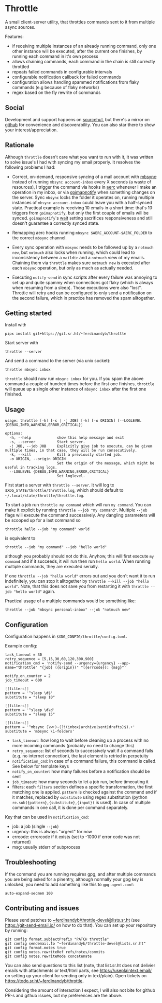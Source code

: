 # Throttle

A small client-server utility, that throttles commands sent to it from multiple
async sources.

Features:

- if receiving multiple instances of an already running command, only one other instance will be executed, after the current one finishes, by running each command in it's own process
- allows chaining commands, each command in the chain is still correctly throttled
- repeats failed commands in configurable intervals
- configurable notification callback for failed commands
- configuration allows handling spammed notifications from flaky commands (e.g because of flaky networks)
- regex based on the fly rewrite of commands

## Social

Development and support happens on
[sourcehut](https://sr.ht/~ferdinandyb/throttle/), but there's a mirror on
[github](https://github.com/ferdinandyb/throttle) for convenience and
discoverability. You can also star there to show your interest/appreciation.

## Rationale

Although `throttle` doesn't care what you want to run with it, it was written
to solve issue's I had with syncing my email properly. It resolves the
following problems I had:

- Correct, on-demand, responsive syncing of a mail account with [mbsync](https://isync.sourceforge.io/):
  Instead of running `mbsync account-inbox` every X seconds (a waste of
  resources), I trigger the command via hooks in [aerc](https://aerc-mail.org/)
  whenever I make an operation in my inbox, or via
  [goimapnotify](https://gitlab.com/shackra/goimapnotify) when something changes
  on the server. Sync `mbsync` locks the folder it operates on, running multiple
  instances of `mbsync account-inbox` could leave you with a half-synced state.
  Practical example is receiving 10 emails in a short time: that's 10 triggers
  from `goimapnotify`, but only the first couple of emails will be synced.
  `goimapnotify`'s [wait](https://gitlab.com/shackra/goimapnotify/-/issues/10)
  setting sacrifices responsiveness and still doesn't guarantee a correctly
  synced state.
- Remapping aerc hooks running `mbsync $AERC_ACCOUNT-$AERC_FOLDER` to the correct `mbsync` channel.
- Every sync operation with `mbsync` needs to be followed up by a `notmuch new`,
  but `notmuch` also locks when running, which could lead to inconsistency
  between a `maildir` and a `notmuch` view of my emails. Chaining them via
  `throttle` makes sure `notmuch new` is executed after each `mbsync` operation,
  but only as much as actually needed.

- Executing `notify-send` in sync scripts after every failure was annoying to
  set up and quite spammy when connections got flaky (which is always when
  resuming from a sleep). Those executions were also "lost". Throttle will
  retry and can be configured to only send a notification on the second
  failure, which in practice has removed the spam alltogether.


## Getting started

Install with

```
pipx install git+https://git.sr.ht/~ferdinandyb/throttle
```

Start server with

```
throttle --server
```

And send a command to the server (via unix socket):

```
throttle mbsync inbox
```

`throttle` should now run `mbsync inbox` for you. If you spam the above command
a couple of hundred times before the first one finishes, `throttle` will queue
up a single other instance of `mbsync inbox` after the first one finished.


## Usage

```
usage: throttle [-h] [-s | -j JOB] [-k] [-o ORIGIN] [--LOGLEVEL {DEBUG,INFO,WARNING,ERROR,CRITICAL}]

options:
  -h, --help            show this help message and exit
  -s, --server          Start server.
  -j JOB, --job JOB     Explicitly give job to execute, can be given multiple times, in that case, they will be run consecutively.
  -k, --kill            Kill a previously started job.
  -o ORIGIN, --origin ORIGIN
                        Set the origin of the message, which might be useful in tracking logs.
  --LOGLEVEL {DEBUG,INFO,WARNING,ERROR,CRITICAL}
                        Set loglevel.
```

First start a server with `throttle --server`. It will log to
`$XDG_STATE/throttle/throttle.log`, which should default to
`~/.local/state/throttle/throttle.log`.

To start a job run `throttle my command` which will run `my command`. You can
make it explicit by running `throttle --job "my command"`. Multiple `--job`
flags will execute the command successively. Any dangling parameters will be
scooped up for a last command so

```
throttle hello --job "my command" world
```

is equivalent to

```
throttle --job "my command" --job "hello world"
```

although you probably should not do this. Anyhow, this will first execute `my
command` and if it succeeds, it will run then run `hello world`. When running
multiple commands, they are executed serially.

If one `throttle --job "hello world"` errors out and you don't want it to run
indefinitely, you can stop it alltogether by `throttle --kill --job "hello
world"`. Note, that this does not save you from restarting it with `throttle
--job "hello world"` again.

Practical usage of a multiple commands would be something like:

```
throttle --job "mbsync personal-inbox" --job "notmuch new"
```

## Configuration

Configuration happens in `$XDG_CONFIG/throttle/config.toml`.

Example config:

```
task_timeout = 30
retry_sequence = [5,15,30,60,120,300,900]
notification_cmd = 'notify-send --urgency={urgency} --app-name="throttle" "{job} ({origin})" "({errcode}): {msg}"'

notify_on_counter = 2
job_timeout = 600

[[filters]]
pattern = '^sleep \d$'
substitute = "sleep 10"

[[filters]]
pattern = '^sleep \d\d'
substitute = "sleep 15"

[[filters]]
pattern = '^mbsync (\w+)-(?!(inbox|archive|sent|drafts)$).+'
substitute = 'mbsync \1-folders'
```

- `task_timeout`: how long to wait before cleaning up a process with no more incoming commands (probably no need to change this)
- `retry_sequence`: list of seconds to successively wait if a command fails (e.g. no internet connection), the last element is retried in perpetuity
- `notification_cmd`: in case of a command failure, this command is called. See below for template keys
- `notify_on_counter`: how many failures before a notification should be sent
- `job_timeout`: how many seconds to let a job run, before timeouting it
- filters: each `filters` section defines a specific transformation, the first matching one is applied. `pattern` is checked against the command and if it matches, replaced by `substitute` using regex substitution (python `re.sub({pattern},{substitute},{input})` is used). In case of multiple commands in one call, it is done per command separately.

Key that can be used in `notification_cmd`:

- job: a job (single `--job`)
- urgency: this is always "urgent" for now
- errcode: errorcode if it exists (set to -1000 if error code was not returned)
- msg: usually stderr of subprocess

## Troubleshooting

If the command you are running requires gpg, and after multiple commands you are being asked for a pinentry, although normally your gpg key is unlocked, you need to add something like this to `gpg-agent.conf`:

```
auto-expand-secmem 100
```

## Contributing and issues

Please send patches to
[~ferdinandyb/throttle-devel@lists.sr.ht](mailto:~ferdinandyb/throttle-devel@lists.sr.ht)
(see https://git-send-email.io/ on how to do that). You can set up your repository by running:

```
git config format.subjectPrefix "PATCH throttle"
git config sendemail.to "~ferdinandyb/throttle-devel@lists.sr.ht"
git config format.notes true
git config notes.rewriteRef refs/notes/commits
git config notes.rewriteMode concatenate
```

You can also send questions to this list (note, that list.sr.ht does not
delivier emails with attachments or text/html parts, see
https://useplaintext.email/ on setting up your client for sending only in
text/plain). Open tickets on https://todo.sr.ht/~ferdinandyb/throttle.

Considering the amount of interaction I expect, I will also not bite for github
PR-s and github issues, but my preferences are the above.
